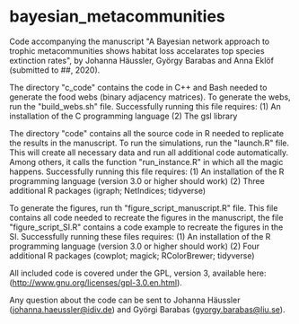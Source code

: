 # bayesian_metacommunities

Code accompanying the manuscript "A Bayesian network approach to trophic metacommunities shows habitat loss accelarates top species extinction rates", by Johanna Häussler, György Barabas and Anna Eklöf (submitted to ##, 2020). 

The directory "c_code" contains the code in C++ and Bash needed to generate the food webs (binary adjacency matrices). To generate the webs, run the "build_webs.sh" file. Successfully running this file requires:
(1) An installation of the C programming language
(2) The gsl library

The directory "code" contains all the source code in R needed to replicate the results in the manuscript. 
To run the simulations, run the "launch.R" file. This will create all necessary data and run all additional code automatically. Among others, it calls the function "run_instance.R" in which all the magic happens. Successfully running this file requires:
(1) An installation of the R programming language (version 3.0 or higher should work)
(2) Three additional R packages (igraph; NetIndices; tidyverse)

To generate the figures, run th "figure_script_manuscript.R" file. This file contains all code needed to recreate the figures in the manuscript, the file "figure_script_SI.R" contains a code example to recreate the figures in the SI. Successfully running these files requires:
(1) An installation of the R programming language (version 3.0 or higher should work)
(2) Four additional R packages (cowplot; magick; RColorBrewer; tidyverse)

All included code is covered under the GPL, version 3, available here: (http://www.gnu.org/licenses/gpl-3.0.en.html).

Any question about the code can be sent to Johanna Häussler (johanna.haeussler@idiv.de) and Györgi Barabas (gyorgy.barabas@liu.se). 
